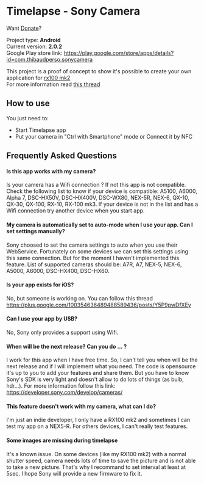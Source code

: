 Timelapse - Sony Camera
===================

Want [Donate](https://www.paypal.com/cgi-bin/webscr?cmd=_donations&business=LFFFQZD9UNKRC&lc=FR&item_name=Thibaud%20Michel&item_number=1&currency_code=EUR&bn=PP-DonationsBF%3abtn_donate_LG%2egif%3aNonHosted)?  

Project type: **Android**  
Current version: **2.0.2**  
Google Play store link: https://play.google.com/store/apps/details?id=com.thibaudperso.sonycamera  


This project is a proof of concept to show it's possible to create your own application for [rx100 mk2](http://www.sony.co.uk/product/dsc-r-series/dsc-rx100m2)  
For more information read [this thread](https://camera.developer.sony.com/common/forum/en/viewtopic.php?f=21&t=121&start=10#p361)

How to use
----------

You just need to:
* Start Timelapse app
* Put your camera in "Ctrl with Smartphone" mode or Connect it by NFC


Frequently Asked Questions
----------

#### Is this app works with my camera?
Is your camera has a Wifi connection ? If not this app is not compatible.
Check the following list to know if your device is compatible: A5100, A6000, Alpha 7, DSC-HX50V, DSC-HX400V, DSC-WX80, NEX-5R, NEX-6, QX-10, QX-30, QX-100, RX-10, RX-100 mk3. If your device is not in the list and has a Wifi connection try another device when you start app.

#### My camera is automatically set to auto-mode when I use your app. Can I set settings manually?
Sony choosed to set the camera settings to auto when you use their WebService. Fortunately on some devices we can set this settings using this same connection. But for the moment I haven't implemented this feature. List of supported cameras should be: A7R, A7, NEX-5, NEX-6, A5000, A6000, DSC-HX400, DSC-HX60.

#### Is your app exists for iOS?
No, but someone is working on. You can follow this thread https://plus.google.com/100354636489488589436/posts/Y5P9pwDfXEy

#### Can I use your app by USB?
No, Sony only provides a support using Wifi.

#### When will be the next release? Can you do ... ?
I work for this app when I have free time. So, I can't tell you when will be the next release and if I will implement what you need. The code is opensource it's up to you to add your features and share them. But you have to know Sony's SDK is very light and doesn't allow to do lots of things (as bulb, hdr...). For more information follow this link: https://developer.sony.com/develop/cameras/

#### This feature doesn't work with my camera, what can I do?
I'm just an indie developer, I only have a RX100 mk2 and sometimes I can test my app on a NEX5-R. For others devices, I can't really test features.

#### Some images are missing during timelapse
It's a known issue. On some devices (like my RX100 mk2) with a normal shutter speed, camera needs lots of time to save the picture and is not able to take a new picture. That's why I recommand to set interval at least at 5sec. I hope Sony will provide a new firmware to fix it.
